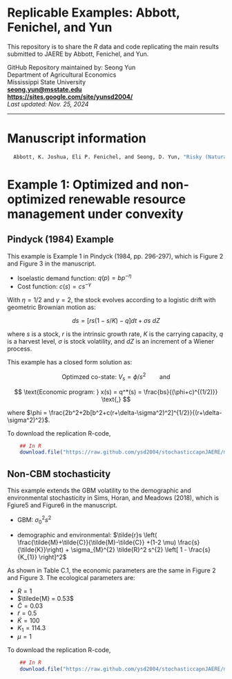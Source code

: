 # Replicable Examples: Abbott, Fenichel, and Yun

This repository is to share the *R* data and code replicating the main results submitted to JAERE by Abbott, Fenichel, and Yun.

GitHub Repository maintained by: Seong Yun\
Department of Agricultural Economics\
Mississippi State University\
**<seong.yun@msstate.edu>**\
**<https://sites.google.com/site/yunsd2004/>**\
*Last updated: Nov. 25, 2024*

------------------------------------------------------------------------

Manuscript information
====================================

```r
  Abbott, K. Joshua, Eli P. Fenichel, and Seong, D. Yun, "Risky (Natural) Assets: Stochasticity and the Value of Natural Capital"
```

Example 1: Optimized and non-optimized renewable resource management under convexity
====================================

## Pindyck (1984) Example
This example is Example 1 in Pindyck (1984, pp. 296-297), which is Figure 2 and Figure 3 in the manuscript.

* Isoelastic demand function: $q(p) = b p^{-\eta}$
* Cost function: $c(s)=cs^{-\gamma}$

With $\eta=1/2$ and $\gamma=2$, the stock evolves according to a logistic drift with geometric Brownian motion as:

$$
ds = \left[ rs(1-s/K)-q \right] dt + \sigma s \ dZ
$$

where $s$ is a stock, $r$ is the intrinsic growth rate, $K$ is the carrying capacity, $q$ is a harvest level, $\sigma$ is stock volatility, and $dZ$ is an increment of a Wiener process.

This example has a closed form solution as:

$$
\text{Optimzed co-state: } V_s = \phi / s^2 \qquad \text{and}
$$

$$
\text{Economic program: } x(s) = q^*(s) = \frac{bs}{(\phi+c)^{(1/2)}} \text{,}
$$

where $\phi = \frac{2b^2+2b[b^2+c(r+\delta-\sigma^2)^2]^{1/2}}{(r+\delta-\sigma^2)^2}$.

To download the replication R-code,

``` r
    ## In R
    download.file("https://raw.github.com/ysd2004/stochasticcapnJAERE/main/replicationRcode/Figure2_and_Figure3.R", "Figure2_and_Figure3.R")
```

## Non-CBM stochasticity
This example extends the GBM volatility to the demographic and environmental stochasticity in Sims, Horan, and Meadows (2018), which is Fgiure5 and Figure6 in the manuscript.

* GBM: $\sigma_{0}^{2} s^{2}$

* demographic and environmental: $\tilde{r}s \left( \frac{\tilde{M}+\tilde{C}}{\tilde{M}-\tilde{C}}  +(1-2 \mu) \frac{s}{\tilde{K}}\right) + \sigma_{M}^{2} \tilde{R}^2 s^{2} \left[ 1 - \frac{s}{K_{1}} \right]^2$

As shown in Table C.1, the economic parameters are the same in Figure 2 and Figure 3. The ecological parameters are:

* $R = 1$
* $\tilede{M} = 0.53$
* $\tilde{C} = 0.03$
* $\tilde{r} = 0.5$
* $\tilde{K} = 100$
* $K_{1} = 114.3$
* $\mu = 1$

To download the replication R-code,

``` r
    ## In R
    download.file("https://raw.github.com/ysd2004/stochasticcapnJAERE/main/replicationRcode/Figure5_and_Figure6.R", "Figure5_and_Figure6.R")
```
